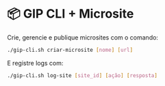 # 📦 GIP CLI + Microsite

Crie, gerencie e publique microsites com o comando:

```bash
./gip-cli.sh criar-microsite [nome] [url]
```

E registre logs com:

```bash
./gip-cli.sh log-site [site_id] [ação] [resposta]
```